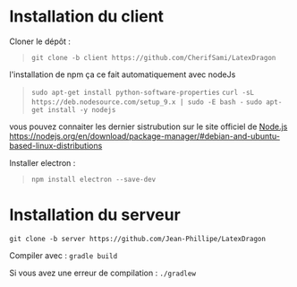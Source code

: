 # Installation du client

Cloner le dépôt :

>`git clone -b client https://github.com/CherifSami/LatexDragon`


l'installation de npm ça ce fait automatiquement avec nodeJs
> `sudo apt-get install python-software-properties`
> `curl -sL https://deb.nodesource.com/setup_9.x | sudo -E bash -`
> `sudo apt-get install -y nodejs`

vous pouvez connaiter les dernier sistrubution sur le site officiel de [Node.js](https://nodejs.org/en/)
https://nodejs.org/en/download/package-manager/#debian-and-ubuntu-based-linux-distributions

Installer electron :
> `npm install electron --save-dev`

# Installation du serveur

`git clone -b server https://github.com/Jean-Phillipe/LatexDragon`

Compiler avec :
`gradle build`

Si vous avez une erreur de compilation :
`./gradlew`
